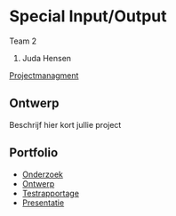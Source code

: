 # Special Input/Output
Team 2
1. Juda Hensen

[Projectmanagment](https://trello.com/b/basiDeQY/in-output-v2)

## Ontwerp
Beschrijf hier kort jullie project

## Portfolio

* [Onderzoek](https://docs.google.com/document/d/1x1-7UR3gfvBJXAK0tJwHy8W63ENRNdeEM8bwFhv8dPk/edit?usp=sharing)
* [Ontwerp](https://docs.google.com/document/d/1-ub8CeXXTY00BfADF-SL1cb3Mjgw78N0hT-0tDsCGZM/edit?usp=sharing)
* [Testrapportage]()
* [Presentatie]()
